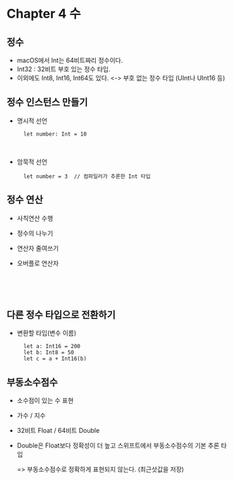 # Chapter 4 수


## 정수

* macOS에서 Int는 64비트짜리 정수이다.
* Int32 : 32비트 부호 있는 정수 타입.
* 이외에도 Int8, Int16, Int64도 있다. <-> 부호 없는 정수 타입 (UInt나 UInt16 등)






## 정수 인스턴스 만들기

* 명시적 선언

        let number: Int = 10

  ​

* 암묵적 선언

        let number = 3  // 컴파일러가 추론한 Int 타입






## 정수 연산

* 사칙연산 수행

* 정수의 나누기

* 연산자 줄여쓰기

* 오버플로 연산자

  ​

  ​



## 다른 정수 타입으로 전환하기

* 변환할 타입(변수 이름)


        let a: Int16 = 200
        let b: Int8 = 50
        let c = a + Int16(b)






## 부동소수점수

* 소수점이 있는 수 표현

* 가수 / 지수

* 32비트 Float / 64비트 Double

* Double은 Float보다 정확성이 더 높고 스위프트에서 부동소수점수의 기본 추론 타입

  => 부동소수점수로 정확하게 표현되지 않는다. (최근삿값을 저장)















